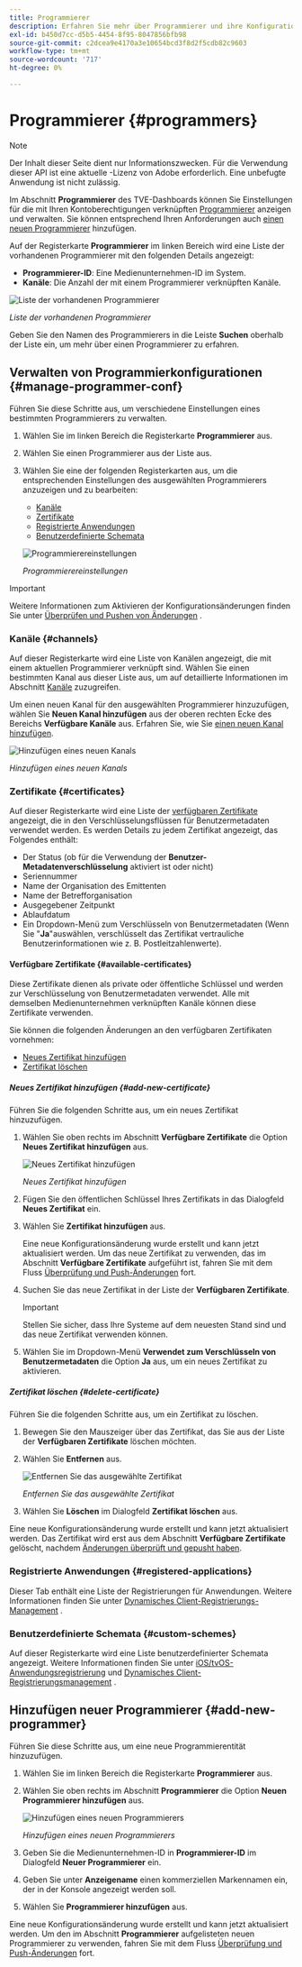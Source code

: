 ```yaml
---
title: Programmierer
description: Erfahren Sie mehr über Programmierer und ihre Konfigurationen im TVE-Dashboard.
exl-id: b450d7cc-d5b5-4454-8f95-8047856bfb98
source-git-commit: c2dcea9e4170a3e10654bcd3f8d2f5cdb82c9603
workflow-type: tm+mt
source-wordcount: '717'
ht-degree: 0%

---
```


# Programmierer {#programmers}

>[!NOTE]
>
>Der Inhalt dieser Seite dient nur Informationszwecken. Für die Verwendung dieser API ist eine aktuelle -Lizenz von Adobe erforderlich. Eine unbefugte Anwendung ist nicht zulässig.

Im Abschnitt **Programmierer** des TVE-Dashboards können Sie Einstellungen für die mit Ihren Kontoberechtigungen verknüpften [Programmierer](/help/authentication/glossary.md#programmer) anzeigen und verwalten. Sie können entsprechend Ihren Anforderungen auch [einen neuen Programmierer](#add-new-programmer) hinzufügen.

Auf der Registerkarte **Programmierer** im linken Bereich wird eine Liste der vorhandenen Programmierer mit den folgenden Details angezeigt:

* **Programmierer-ID**: Eine Medienunternehmen-ID im System.
* **Kanäle**: Die Anzahl der mit einem Programmierer verknüpften Kanäle.

![Liste der vorhandenen Programmierer](assets/programmers-list.png)

*Liste der vorhandenen Programmierer*

Geben Sie den Namen des Programmierers in die Leiste **Suchen** oberhalb der Liste ein, um mehr über einen Programmierer zu erfahren.

## Verwalten von Programmierkonfigurationen {#manage-programmer-conf}

Führen Sie diese Schritte aus, um verschiedene Einstellungen eines bestimmten Programmierers zu verwalten.

1. Wählen Sie im linken Bereich die Registerkarte **Programmierer** aus.
1. Wählen Sie einen Programmierer aus der Liste aus.
1. Wählen Sie eine der folgenden Registerkarten aus, um die entsprechenden Einstellungen des ausgewählten Programmierers anzuzeigen und zu bearbeiten:

   * [Kanäle](#channels)
   * [Zertifikate](#certificates)
   * [Registrierte Anwendungen](#registered-applications)
   * [Benutzerdefinierte Schemata](#custom-schemes)

   ![Programmierereinstellungen](assets/programmer-settings.png)

   *Programmierereinstellungen*

>[!IMPORTANT]
>
> Weitere Informationen zum Aktivieren der Konfigurationsänderungen finden Sie unter [Überprüfen und Pushen von Änderungen](/help/authentication/tve-dashboard-review-push-changes.md) .

### Kanäle {#channels}

Auf dieser Registerkarte wird eine Liste von Kanälen angezeigt, die mit einem aktuellen Programmierer verknüpft sind. Wählen Sie einen bestimmten Kanal aus dieser Liste aus, um auf detaillierte Informationen im Abschnitt [Kanäle](/help/authentication/tve-dashboard-channels.md) zuzugreifen.

Um einen neuen Kanal für den ausgewählten Programmierer hinzuzufügen, wählen Sie **Neuen Kanal hinzufügen** aus der oberen rechten Ecke des Bereichs **Verfügbare Kanäle** aus. Erfahren Sie, wie Sie [einen neuen Kanal hinzufügen](/help/authentication/tve-dashboard-channels.md#add-new-channel).

![Hinzufügen eines neuen Kanals](assets/programmers-channels.png)

*Hinzufügen eines neuen Kanals*

### Zertifikate {#certificates}

Auf dieser Registerkarte wird eine Liste der [verfügbaren Zertifikate](#available-certificates) angezeigt, die in den Verschlüsselungsflüssen für Benutzermetadaten verwendet werden. Es werden Details zu jedem Zertifikat angezeigt, das Folgendes enthält:

* Der Status (ob für die Verwendung der **Benutzer-Metadatenverschlüsselung** aktiviert ist oder nicht)
* Seriennummer
* Name der Organisation des Emittenten
* Name der Betrefforganisation
* Ausgegebener Zeitpunkt
* Ablaufdatum
* Ein Dropdown-Menü zum Verschlüsseln von Benutzermetadaten (Wenn Sie &quot;**Ja**&quot;auswählen, verschlüsselt das Zertifikat vertrauliche Benutzerinformationen wie z. B. Postleitzahlenwerte).

#### Verfügbare Zertifikate {#available-certificates}

Diese Zertifikate dienen als private oder öffentliche Schlüssel und werden zur Verschlüsselung von Benutzermetadaten verwendet. Alle mit demselben Medienunternehmen verknüpften Kanäle können diese Zertifikate verwenden.

Sie können die folgenden Änderungen an den verfügbaren Zertifikaten vornehmen:

* [Neues Zertifikat hinzufügen](#add-new-certificate)
* [Zertifikat löschen](#delete-certificate)

##### Neues Zertifikat hinzufügen {#add-new-certificate}

Führen Sie die folgenden Schritte aus, um ein neues Zertifikat hinzuzufügen.

1. Wählen Sie oben rechts im Abschnitt **Verfügbare Zertifikate** die Option **Neues Zertifikat hinzufügen** aus.

   ![Neues Zertifikat hinzufügen](assets/programmer-add-new-certificate.png)

   *Neues Zertifikat hinzufügen*

1. Fügen Sie den öffentlichen Schlüssel Ihres Zertifikats in das Dialogfeld **Neues Zertifikat** ein.
1. Wählen Sie **Zertifikat hinzufügen** aus.

   Eine neue Konfigurationsänderung wurde erstellt und kann jetzt aktualisiert werden. Um das neue Zertifikat zu verwenden, das im Abschnitt **Verfügbare Zertifikate** aufgeführt ist, fahren Sie mit dem Fluss [Überprüfung und Push-Änderungen](/help/authentication/tve-dashboard-review-push-changes.md) fort.

1. Suchen Sie das neue Zertifikat in der Liste der **Verfügbaren Zertifikate**.

   >[!IMPORTANT]
   >
   > Stellen Sie sicher, dass Ihre Systeme auf dem neuesten Stand sind und das neue Zertifikat verwenden können.

1. Wählen Sie im Dropdown-Menü **Verwendet zum Verschlüsseln von Benutzermetadaten** die Option **Ja** aus, um ein neues Zertifikat zu aktivieren.

##### Zertifikat löschen {#delete-certificate}

Führen Sie die folgenden Schritte aus, um ein Zertifikat zu löschen.

1. Bewegen Sie den Mauszeiger über das Zertifikat, das Sie aus der Liste der **Verfügbaren Zertifikate** löschen möchten.
1. Wählen Sie **Entfernen** aus.

   ![Entfernen Sie das ausgewählte Zertifikat](assets/programmer-remove-certificate.png)

   *Entfernen Sie das ausgewählte Zertifikat*

1. Wählen Sie **Löschen** im Dialogfeld **Zertifikat löschen** aus.

Eine neue Konfigurationsänderung wurde erstellt und kann jetzt aktualisiert werden. Das Zertifikat wird erst aus dem Abschnitt **Verfügbare Zertifikate** gelöscht, nachdem [Änderungen überprüft und gepusht haben](/help/authentication/tve-dashboard-review-push-changes.md).

### Registrierte Anwendungen {#registered-applications}

Dieser Tab enthält eine Liste der Registrierungen für Anwendungen. Weitere Informationen finden Sie unter [Dynamisches Client-Registrierungs-Management](/help/authentication/dynamic-client-registration-management.md) .

### Benutzerdefinierte Schemata {#custom-schemes}

Auf dieser Registerkarte wird eine Liste benutzerdefinierter Schemata angezeigt. Weitere Informationen finden Sie unter [iOS/tvOS-Anwendungsregistrierung](/help/authentication/iostvos-application-registration.md) und [Dynamisches Client-Registrierungsmanagement](/help/authentication/dynamic-client-registration-management.md) .

## Hinzufügen neuer Programmierer {#add-new-programmer}

Führen Sie diese Schritte aus, um eine neue Programmierentität hinzuzufügen.

1. Wählen Sie im linken Bereich die Registerkarte **Programmierer** aus.
1. Wählen Sie oben rechts im Abschnitt **Programmierer** die Option **Neuen Programmierer hinzufügen** aus.

   ![Hinzufügen eines neuen Programmierers](assets/add-new-programmer.png)

   *Hinzufügen eines neuen Programmierers*

1. Geben Sie die Medienunternehmen-ID in **Programmierer-ID** im Dialogfeld **Neuer Programmierer** ein.
1. Geben Sie unter **Anzeigename** einen kommerziellen Markennamen ein, der in der Konsole angezeigt werden soll.
1. Wählen Sie **Programmierer hinzufügen** aus.

Eine neue Konfigurationsänderung wurde erstellt und kann jetzt aktualisiert werden. Um den im Abschnitt **Programmierer** aufgelisteten neuen Programmierer zu verwenden, fahren Sie mit dem Fluss [Überprüfung und Push-Änderungen](/help/authentication/tve-dashboard-review-push-changes.md) fort.
